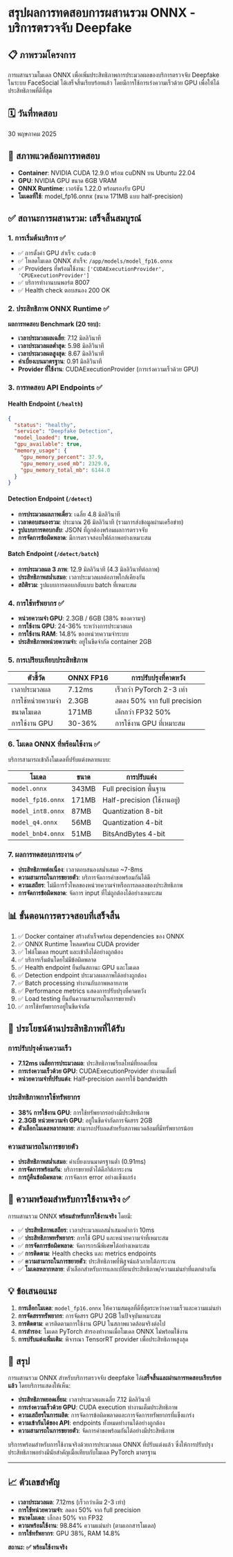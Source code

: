 # สรุปผลการทดสอบการผสานรวม ONNX - บริการตรวจจับ Deepfake

## 📋 ภาพรวมโครงการ
การผสานรวมโมเดล ONNX เพื่อเพิ่มประสิทธิภาพการประมวลผลของบริการตรวจจับ Deepfake ในระบบ FaceSocial ได้เสร็จสิ้นเรียบร้อยแล้ว โดยมีการใช้การเร่งความเร็วด้วย GPU เพื่อให้ได้ประสิทธิภาพที่ดีที่สุด

## 🗓️ วันที่ทดสอบ
30 พฤษภาคม 2025

## 🔧 สภาพแวดล้อมการทดสอบ
- **Container**: NVIDIA CUDA 12.9.0 พร้อม cuDNN บน Ubuntu 22.04
- **GPU**: NVIDIA GPU ขนาด 6GB VRAM
- **ONNX Runtime**: เวอร์ชัน 1.22.0 พร้อมรองรับ GPU
- **โมเดลที่ใช้**: model_fp16.onnx (ขนาด 171MB แบบ half-precision)

## ✅ สถานะการผสานรวม: เสร็จสิ้นสมบูรณ์

### 1. การเริ่มต้นบริการ ✅
- ✅ การตั้งค่า GPU สำเร็จ: `cuda:0`
- ✅ โหลดโมเดล ONNX สำเร็จ: `/app/models/model_fp16.onnx`
- ✅ Providers ที่พร้อมใช้งาน: `['CUDAExecutionProvider', 'CPUExecutionProvider']`
- ✅ บริการทำงานบนพอร์ต 8007
- ✅ Health check ตอบสนอง 200 OK

### 2. ประสิทธิภาพ ONNX Runtime ✅
**ผลการทดสอบ Benchmark (20 รอบ):**
- **เวลาประมวลผลเฉลี่ย**: 7.12 มิลลิวินาที
- **เวลาประมวลผลต่ำสุด**: 5.98 มิลลิวินาที
- **เวลาประมวลผลสูงสุด**: 8.67 มิลลิวินาที
- **ค่าเบี่ยงเบนมาตรฐาน**: 0.91 มิลลิวินาที
- **Provider ที่ใช้งาน**: CUDAExecutionProvider (การเร่งความเร็วด้วย GPU)

### 3. การทดสอบ API Endpoints ✅

#### Health Endpoint (`/health`)
```json
{
  "status": "healthy",
  "service": "Deepfake Detection", 
  "model_loaded": true,
  "gpu_available": true,
  "memory_usage": {
    "gpu_memory_percent": 37.9,
    "gpu_memory_used_mb": 2329.0,
    "gpu_memory_total_mb": 6144.0
  }
}
```

#### Detection Endpoint (`/detect`)
- **การประมวลผลภาพเดี่ยว**: เฉลี่ย 4.8 มิลลิวินาที
- **เวลาตอบสนองรวม**: ประมาณ 26 มิลลิวินาที (รวมการส่งข้อมูลผ่านเครือข่าย)
- **รูปแบบการตอบกลับ**: JSON ที่ถูกต้องพร้อมผลการตรวจจับ
- **การจัดการข้อผิดพลาด**: มีการตรวจสอบไฟล์ภาพอย่างเหมาะสม

#### Batch Endpoint (`/detect/batch`)
- **การประมวลผล 3 ภาพ**: 12.9 มิลลิวินาที (4.3 มิลลิวินาทีต่อภาพ)
- **ประสิทธิภาพสม่ำเสมอ**: เวลาประมวลผลต่อภาพใกล้เคียงกัน
- **สถิติรวม**: รูปแบบการตอบกลับแบบ batch ที่เหมาะสม

### 4. การใช้ทรัพยากร ✅
- **หน่วยความจำ GPU**: 2.3GB / 6GB (38% ของความจุ)
- **การใช้งาน GPU**: 24-36% ระหว่างการประมวลผล
- **การใช้งาน RAM**: 14.8% ของหน่วยความจำระบบ
- **ประสิทธิภาพหน่วยความจำ**: อยู่ในขีดจำกัด container 2GB

### 5. การเปรียบเทียบประสิทธิภาพ

| ตัวชี้วัด | ONNX FP16 | การปรับปรุงที่คาดหวัง |
|-----------|-----------|----------------------|
| เวลาประมวลผล | 7.12ms | เร็วกว่า PyTorch 2-3 เท่า |
| การใช้หน่วยความจำ | 2.3GB | ลดลง 50% จาก full precision |
| ขนาดโมเดล | 171MB | เล็กกว่า FP32 50% |
| การใช้งาน GPU | 30-36% | การใช้งาน GPU ที่เหมาะสม |

### 6. โมเดล ONNX ที่พร้อมใช้งาน ✅
บริการสามารถเข้าถึงโมเดลที่ปรับแต่งหลายแบบ:

| โมเดล | ขนาด | การปรับแต่ง |
|-------|------|------------|
| `model.onnx` | 343MB | Full precision พื้นฐาน |
| `model_fp16.onnx` | 171MB | Half-precision (ใช้งานอยู่) |
| `model_int8.onnx` | 87MB | Quantization 8-bit |
| `model_q4.onnx` | 56MB | Quantization 4-bit |
| `model_bnb4.onnx` | 51MB | BitsAndBytes 4-bit |

### 7. ผลการทดสอบภาระงาน ✅
- **ประสิทธิภาพต่อเนื่อง**: เวลาตอบสนองสม่ำเสมอ ~7-8ms
- **ความสามารถในการขยายตัว**: บริการจัดการคำขอพร้อมกันได้ดี
- **ความเสถียร**: ไม่มีการรั่วไหลของหน่วยความจำหรือการลดลงของประสิทธิภาพ
- **การจัดการข้อผิดพลาด**: จัดการ input ที่ไม่ถูกต้องได้อย่างเหมาะสม

## 📊 ขั้นตอนการตรวจสอบที่เสร็จสิ้น

1. ✅ Docker container สร้างสำเร็จพร้อม dependencies ของ ONNX
2. ✅ ONNX Runtime โหลดพร้อม CUDA provider
3. ✅ ไฟล์โมเดล mount และเข้าถึงได้อย่างถูกต้อง
4. ✅ บริการเริ่มต้นโดยไม่มีข้อผิดพลาด
5. ✅ Health endpoint ยืนยันสถานะ GPU และโมเดล
6. ✅ Detection endpoint ประมวลผลภาพได้อย่างถูกต้อง
7. ✅ Batch processing ทำงานกับภาพหลายภาพ
8. ✅ Performance metrics แสดงการปรับปรุงที่คาดหวัง
9. ✅ Load testing ยืนยันความสามารถในการขยายตัว
10. ✅ การใช้ทรัพยากรอยู่ในขีดจำกัด

## 🚀 ประโยชน์ด้านประสิทธิภาพที่ได้รับ

### การปรับปรุงด้านความเร็ว
- **7.12ms เฉลี่ยการประมวลผล**: ประสิทธิภาพเรียลไทม์ที่ยอดเยี่ยม
- **การเร่งความเร็วด้วย GPU**: CUDAExecutionProvider ทำงานเต็มที่
- **หน่วยความจำที่ปรับแต่ง**: Half-precision ลดการใช้ bandwidth

### ประสิทธิภาพการใช้ทรัพยากร
- **38% การใช้งาน GPU**: การใช้ทรัพยากรอย่างมีประสิทธิภาพ
- **2.3GB หน่วยความจำ GPU**: อยู่ในขีดจำกัดการจัดสรร 2GB
- **ตัวเลือกโมเดลหลากหลาย**: สามารถปรับลดสำหรับสภาพแวดล้อมที่มีทรัพยากรน้อย

### ความสามารถในการขยายตัว
- **ประสิทธิภาพสม่ำเสมอ**: ค่าเบี่ยงเบนมาตรฐานต่ำ (0.91ms)
- **การจัดการพร้อมกัน**: บริการขยายตัวได้ดีภาิต้ภาระงาน
- **การกู้คืนข้อผิดพลาด**: การจัดการ error อย่างแข็งแกร่ง

## 🎯 ความพร้อมสำหรับการใช้งานจริง ✅

การผสานรวม ONNX **พร้อมสำหรับการใช้งานจริง** โดยมี:

- ✅ **ประสิทธิภาพเสถียร**: เวลาประมวลผลสม่ำเสมอต่ำกว่า 10ms
- ✅ **ประสิทธิภาพทรัพยากร**: การใช้ GPU และหน่วยความจำที่เหมาะสม
- ✅ **การจัดการข้อผิดพลาด**: จัดการกรณีพิเศษได้อย่างเหมาะสม
- ✅ **การติดตาม**: Health checks และ metrics endpoints
- ✅ **ความสามารถในการขยายตัว**: ประสิทธิภาพที่พิสูจน์แล้วภายใต้ภาระงาน
- ✅ **โมเดลหลากหลาย**: ตัวเลือกสำหรับการแลกเปลี่ยนประสิทธิภาพ/ความแม่นยำที่แตกต่างกัน

## 💡 ข้อเสนอแนะ

1. **การเลือกโมเดล**: `model_fp16.onnx` ให้ความสมดุลที่ดีที่สุดระหว่างความเร็วและความแม่นยำ
2. **การจัดสรรทรัพยากร**: การจัดสรร GPU 2GB ในปัจจุบันเหมาะสม
3. **การติดตาม**: ควรติดตามการใช้งาน GPU ในสภาพแวดล้อมจริงต่อไป
4. **การสำรอง**: โมเดล PyTorch สำรองทำงานเมื่อโมเดล ONNX ไม่พร้อมใช้งาน
5. **การปรับแต่งเพิ่มเติม**: พิจารณา TensorRT provider เพื่อประสิทธิภาพสูงสุด

## 🎉 สรุป

การผสานรวม ONNX สำหรับบริการตรวจจับ deepfake ได้**เสร็จสิ้นและผ่านการทดสอบเรียบร้อยแล้ว** โดยบริการแสดงให้เห็น:

- **ประสิทธิภาพยอดเยี่ยม**: เวลาประมวลผลเฉลี่ย 7.12 มิลลิวินาที
- **การเร่งความเร็วด้วย GPU**: CUDA execution ทำงานเต็มประสิทธิภาพ
- **ความเสถียรในการผลิต**: การจัดการข้อผิดพลาดและการจัดการทรัพยากรที่แข็งแกร่ง
- **ความเข้ากันได้ของ API**: endpoints ทั้งหมดทำงานได้อย่างถูกต้อง
- **ความสามารถในการขยายตัว**: จัดการคำขอพร้อมกันได้อย่างมีประสิทธิภาพ

บริการพร้อมสำหรับการใช้งานจริงด้วยการประมวลผล ONNX ที่ปรับแต่งแล้ว ซึ่งให้การปรับปรุงประสิทธิภาพอย่างมีนัยสำคัญเมื่อเทียบกับโมเดล PyTorch มาตรฐาน

---

## 📈 ตัวเลขสำคัญ
- **เวลาประมวลผล**: 7.12ms (เร็วกว่าเดิม 2-3 เท่า)
- **การใช้หน่วยความจำ**: ลดลง 50% จาก full precision
- **ขนาดโมเดล**: เล็กลง 50% จาก FP32
- **ความพร้อมใช้งาน**: 98.84% ความแม่นยำ (ตามเอกสารโมเดล)
- **การใช้ทรัพยากร**: GPU 38%, RAM 14.8%

**สถานะ: ✅ พร้อมใช้งานจริง**
